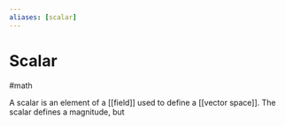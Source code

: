 ```yaml
---
aliases: [scalar]
---
```

# Scalar
#math

A scalar is an element of a [[field]] used to define a [[vector space]]. The scalar defines a magnitude, but 
